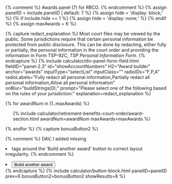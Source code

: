 {% comment %}
Awards panel (7) for RBCO.
{% endcomment %}
{% assign panelID = include.panelID | default: 7 %}
{% assign hide = 'display: block;' %}
{% if include.hide == 1 %} {% assign hide = 'display: none;' %} {% endif %}
{% assign maxAwards = 6 %}
<section id="panel-{{ panelID }}" class="calculator-panel" style="{{ hide }}"  markdown="1">

{% capture redact_explanation %}
Most court files may be viewed by the public. Some jurisdictions require that certain personal information be protected from public disclosure. This can be done by redacting, either fully or partially, the personal information in the court order and providing the information in Form TSP-92C, <i>TSP Personal Information Form</i>.
{% endcapture %}
{% include calculator/div-panel-form-field.html
  fieldID="panel-2.3" id="showAccountNumbers"  H2="Award builder" anchor="awards"
  inputType="selectList" inputClass="" radioIDs="F,P,A"
  radioLabels="Fully redact all personal information,Partially redact all personal information,Allow all personal information"
  onBlur="buildStrings(0);" prompt="Please select one of the following based on the rules of your jurisdiction:"
  explanation=redact_explanation
%}

{% for awardNum in (1..maxAwards) %}
<ul id="{{awardNum}}awardActiveDiv" class="usa-accordion-bordered award {% if awardNum >= 2 %}hide{% endif %}">
<input id="{{awardNum}}awardActive" type="hidden" value="{% if awardNum >= 2 %}0{% else %}1{% endif %}">
{% include calculator/retirement-benefits-court-order/award-section.html awardNum=awardNum maxAwards=maxAwards %}
</ul>
{% endfor %}
{% capture bonusButton2 %}

{% comment %}
DAV, I added missing <li> tags around the 'Build another award' button to correct layout irregularity.
{% endcomment %}
<li>
<button id="buildAnotherButton" type="button" class="usa-button-secondary build" onclick="activateAward();" markdown="1">Build another award</button>
</li>
{% endcapture %}
{% include calculator/button-block.html panelID=panelID prev=6 bonusButton2=bonusButton2 showResults=8 %}

</section>
